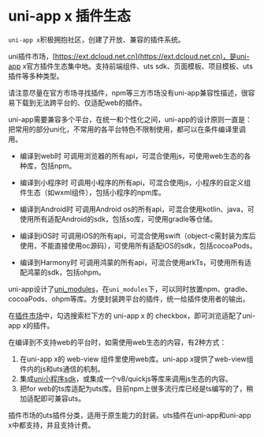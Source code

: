# uni-app x 插件生态

`uni-app x`积极拥抱社区，创建了开放、兼容的插件系统。

uni插件市场，[https://ext.dcloud.net.cn](https://ext.dcloud.net.cn)，是uni-app x官方插件生态集中地。支持前端组件、uts sdk、页面模板、项目模板、uts插件等多种类型。

请注意尽量在官方市场寻找插件，npm等三方市场没有uni-app兼容性描述，很容易下载到无法跨平台的、仅适配web的插件。

uni-app需要兼容多个平台，在统一和个性化之间，uni-app的设计原则一直是：把常用的部分uni化，不常用的各平台特色不限制使用，都可以在条件编译里调用。

- 编译到web时
	可调用浏览器的所有api，可混合使用js，可使用web生态的各种库，包括npm。

- 编译到小程序时
	可调用小程序的所有api，可混合使用js，小程序的自定义组件生态（如wxml组件），包括小程序的npm库。
	
- 编译到Android时
	可调用Android os的所有api，可混合使用kotlin、java，可使用所有适配Android的sdk，包括so库，可使用gradle等仓储。

- 编译到iOS时
	可调用iOS的所有api，可混合使用swift（object-c需封装为库后使用，不能直接使用oc源码），可使用所有适配iOS的sdk，包括cocoaPods。

- 编译到Harmony时
	可调用鸿蒙的所有api，可混合使用arkTs，可使用所有适配鸿蒙的sdk，包括ohpm。

uni-app设计了[uni_modules](https://uniapp.dcloud.net.cn/plugin/uni_modules.html)，在`uni_modules`下，可以同时放置npm、gradle、cocoaPods、ohpm等库。方便封装跨平台的插件，统一给插件使用者的输出。

在[插件市场](https://ext.dcloud.net.cn)中，勾选搜索栏下方的 uni-app x 的 checkbox，即可浏览适配了uni-app x的插件。

在编译到不支持web的平台时，如需使用web生态的内容，有2种方式：
1. 在uni-app x的 web-view 组件里使用web库。uni-app x提供了web-view组件内的js和uts通信的机制。
2. 集成[uni小程序sdk](https://nativesupport.dcloud.net.cn/README)，或集成一个v8/quickjs等库来调用js生态的内容。
3. 把for web的ts库适配为uts库。目前npm上很多流行库已经是ts编写的了，稍加适配即可兼容uts。

插件市场的uts插件分类，适用于原生能力的封装。uts插件在uni-app和uni-app x中都支持，并且支持计费。